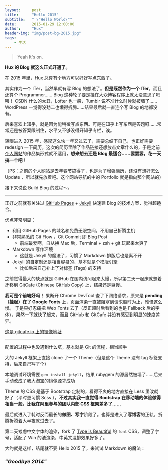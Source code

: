```yaml
---
layout:     post
title:      "Hello 2015"
subtitle:   " \"Hello World\""
date:       2015-01-29 12:00:00
author:     "Hux"
header-img: "img/post-bg-2015.jpg"
tags:
    - 生活
---
```


> Yeah It's on.  

**Hux 的 Blog 就这么正式开通了。**

在 2015 年里，Hux 总算有个地方可以好好写点东西了。


其实作为一个 ITer，当然早就有写 Blog 的想法了。**但是既然作为一个 ITer**，而且还算个 Programmer…… Blog 这种轮子要是挂在大众博客程序上就太没意思了吧喂！
CSDN 什么的太丑，Lofter 也一般，Tumblr 说不准什么时候就被墙了…… WordPress 一觉得没劲二也懒得折腾……结果最后就一直连个写 Blog 的地都没有。

后来喜欢上知乎，就是因为能稍微写点东西。可是在知乎上写东西是答题呀……常常还是被答案限制住，水平又不够没得开知乎专栏，诶。


转眼进入 2015 年，感叹这么快一年又过去了，需要总结下自己，也正好需要 redesign 一下简历。这次的简历里除了作品链接还想放点文章什么的，于是之前[个人网站](http://huangxuan.me)的作品集形式就不适用，**想来想去还是 Blog 最适合……罢罢罢，花一天搞一个吧！**

（PS：之前的个人网站是去年春节搞得了，也是为了增强简历，还没有想好怎么 Update ，所以就先放着吧。这个网站导航的中的 Portfolio 就是指向那个网站的）

接下来说说 Build Blog 的过程～。

---

正好之前就有关注过 [GitHub Pages](https://pages.github.com/) + [Jekyll](http://jekyllrb.com/) 快速建 Blog 的技术方案，觉得超适合。

优点非常明显：

* 利用 GitHub Pages 的域名和免费无限空间，不用自己折腾主机
* 非常熟悉的 Git Flow ，Git Commit 即 Blog Post
	* 前端最爱啊，自从换 Mac 后，Terminal + zsh + git 玩起来太爽了
* Markdown 写作环境
	* 这就是 Jekyll 的魔法了，习惯了 Markdown 排版后也是离不开
* Jekyll 的自定制还是相当容易的，基本就是个模版引擎
	* 比如后来自己补上了对标签 (Tags) 的支持



之前觉得最大的缺点就是 GitHub 在国内访问起来太慢，所以第二天一起床就想着迁移到 GitCafe (Chinese GitHub Copy) 上，结果还是巨慢。

**我可是个前端好吗！** 果断开 Chrome DevTool 查了下网络请求，原来是 **pending（挂起）在了 Google Fonts** 上，页面渲染一直被阻塞到请求超时为止，难怪这么慢。
于是只好忍痛把 Web Fonts 去了（反正超时后看到的也是 Fallback 后的字体），果然一下就快了起来，而且 GitHub 和 GitCafe 并没有感受到明显的速度差异。

[这是 gitcafe.io 上的镜像地址](http://huxpro.gitcafe.io)

---

配置的过程中也没遇到什么坑，基本就是 Git 的流程，相当顺手

大的 Jekyll 框架上直接 clone 了一个 Theme（但是这个 Theme 没有 tag 标签支持，后来自己写了个）

本地调试环境需要 `gem install jekyll`，结果 rubygem 的源居然被墙了……后来手动改成了我大淘宝的镜像源才成功

Theme 的 CSS 是基于 Bootstrap 定制的，看得不爽的地方直接在 Less 里改就好了（平时更习惯 Scss ），**不过其实我一直觉得 Bootstrap 在移动端的体验做得相当一般，比我在阿里参与的团队内部 CSS 框架差多了……**

最后就进入了耗时反而最长的**做图、写字**阶段了。也算是进入了**写博客**的正轨，折腾折腾着大半夜就过去了。

第二天考虑中文字体的渲染，fork 了 [Type is Beautiful](http://www.typeisbeautiful.com/) 的 `font` CSS，调整了字号，适配了 Win 的渣渲染，中英文混排效果好多了。


大约就是这样，结尾就不要 Hello 2015 了，来试试 Markdown 的魔法：

### *"Goodbye 2014"*  




 


